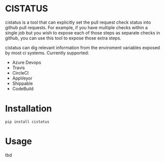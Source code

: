 CISTATUS
========

cistatus is a tool that can explicitly set the pull request check status into github pull requests. For example, if you have multiple checks within a single job but you wish to expose each of those steps as separate checks in github, you can use this tool to expose those extra steps.

cistatus can dig relevant information from the enviroment variables exposed by most ci systems. Currently supported:

 * Azure Devops
 * Travis
 * CircleCI
 * AppVeyor
 * Shippable
 * CodeBuild

Installation
============

```
pip install cistatus
```

Usage
=====

tbd
